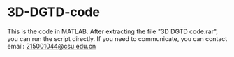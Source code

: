 # 3D-DGTD-code

This is the code in MATLAB. After extracting the file "3D DGTD code.rar", you can run the script directly. If you need to communicate, you can contact email: 215001044@csu.edu.cn
